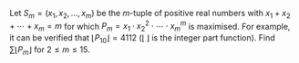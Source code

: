Let $S_m = (x_1, x_2, \dots , x_m)$ be the $m$-tuple of positive real numbers with $x_1 + x_2 + \cdots + x_m = m$ for which $P_m = x_1 \cdot x_2^2 \cdot \cdots \cdot x_m^m$ is maximised.
For example, it can be verified that $\lfloor P_{10}\rfloor = 4112$ ($\lfloor \, \rfloor$ is the integer part function).
Find $\sum \lfloor P_m \rfloor$ for $2 \le m \le 15$.